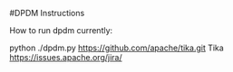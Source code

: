 #DPDM Instructions

How to run dpdm currently:

python ./dpdm.py https://github.com/apache/tika.git Tika https://issues.apache.org/jira/

